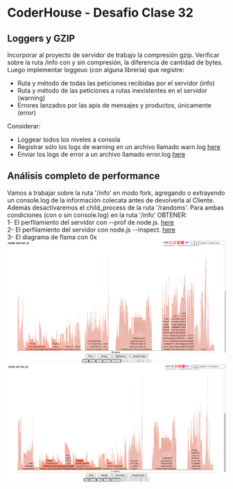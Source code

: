 # CoderHouse - Desafio Clase 32

## Loggers y GZIP
Incorporar al proyecto de servidor de trabajo la compresión gzip.
Verificar sobre la ruta /info con y sin compresión, la diferencia de cantidad de bytes.
Luego implementar loggeuo (con alguna librería) que registre:
- Ruta y método de todas las peticiones recibidas por el servidor (info)
- Ruta y método de las peticiones a rutas inexistentes en el servidor (warning)
- Errores lanzados por las apis de mensajes y productos, únicamente (error)

Considerar:
- Loggear todos los niveles a consola
- Registrar sólo los logs de warning en un archivo llamado warn.log [here](logs/warn.log)
- Enviar los logs de error a un archivo llamado error.log [here](logs/error.log)

## Análisis completo de performance
Vamos a trabajar sobre la ruta '/info' en modo fork, agregando o extrayendo un console.log de la información colecata antes de devolverla al Cliente. Además desactivaremos el child_process de la ruta '/randoms'.
Para ambas condiciones (con o sin console.log) en la ruta '/info' OBTENER:
<br>
1- El perfilamiento del servidor con --prof de node.js. [here](reports/)
<br>
2- El perfilamiento del servidor con node.js --inspect. [here](reports/)
<br>
3- El diagrama de flama con 0x
<br>
![ejemplo1](media/digflama_bloq.png "Example 1")
<br>
![ejemplo1](media/digflama_nobloq.png "Example 2")